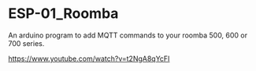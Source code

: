 # ESP-01_Roomba

An arduino program to add MQTT commands to your roomba 500, 600 or 700 series.

https://www.youtube.com/watch?v=t2NgA8qYcFI
